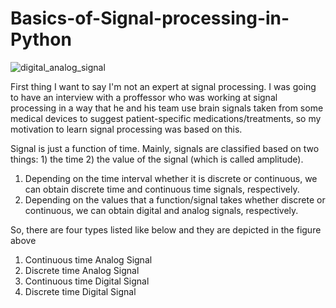 # Basics-of-Signal-processing-in-Python


![digital_analog_signal](https://github.com/gbulbul/Basics-of-Signal-processing-in-Python/assets/79763247/3be9d8db-5fe5-4663-8475-0c2a23702a9f)


First thing I want to say I'm not an expert at signal processing. I was going to have an interview with a proffessor who was working at signal processing in a way that he and his team use brain signals taken from some medical devices to suggest patient-specific medications/treatments, so my motivation to learn signal processing was based on this.

Signal is just a function of time.
Mainly, signals are classified based on two things: 1) the time 2) the value of the signal (which is called amplitude).
1) Depending on the time interval whether it is discrete or continuous, we can obtain discrete time and continuous time signals, respectively.
2) Depending on the values that a function/signal takes whether discrete or continuous, we can obtain digital and analog signals, respectively.


So, there are four types listed like below and they are depicted in the figure above
1. Continuous time Analog Signal
2. Discrete time Analog Signal
3. Continuous time Digital Signal
4. Discrete time Digital Signal

